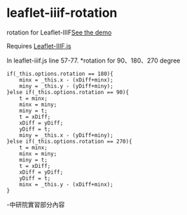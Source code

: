# leaflet-iiif-rotation

rotation for Leaflet-IIIF[See the demo](https://eustacecheng.github.io/leaflet/iiif-rotation/viewer/test.html)

Requires [Leaflet-IIIF.js](https://github.com/mejackreed/Leaflet-IIIF)

In leaflet-iiif.js line 57-77.
*rotation for 90、180、270 degree


    if(_this.options.rotation == 180){
        minx = _this.x - (xDiff+minx);
        miny = _this.y - (yDiff+miny);   
    }else if(_this.options.rotation == 90){
        t = minx;
        minx = miny;
        miny = t;       
        t = xDiff;
        xDiff = yDiff;
        yDiff = t;
        miny = _this.x - (yDiff+miny);
    }else if(_this.options.rotation == 270){
        t = minx;
        minx = miny;
        miny = t; 
        t = xDiff;
        xDiff = yDiff;
        yDiff = t;
        minx = _this.y - (xDiff+minx);         
    }

-中研院實習部分內容
